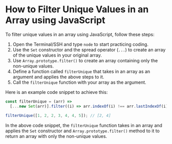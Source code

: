 # How to Filter Unique Values in an Array using JavaScript

To filter unique values in an array using JavaScript, follow these steps:

1. Open the Terminal/SSH and type `node` to start practicing coding.
2. Use the `Set` constructor and the spread operator (`...`) to create an array of the unique values in your original array.
3. Use `Array.prototype.filter()` to create an array containing only the non-unique values.
4. Define a function called `filterUnique` that takes in an array as an argument and applies the above steps to it.
5. Call the `filterUnique` function with your array as the argument.

Here is an example code snippet to achieve this:

```js
const filterUnique = (arr) =>
  [...new Set(arr)].filter((i) => arr.indexOf(i) !== arr.lastIndexOf(i));

filterUnique([1, 2, 2, 3, 4, 4, 5]); // [2, 4]
```

In the above code snippet, the `filterUnique` function takes in an array and applies the `Set` constructor and `Array.prototype.filter()` method to it to return an array with only the non-unique values.
